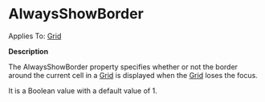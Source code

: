 




<h1 class="heading"><span class="name">AlwaysShowBorder</span></h1>

Applies To: [Grid](./grid.md)


**Description**


The AlwaysShowBorder property specifies whether or not the border around the current cell in a [Grid](./grid.md) is displayed when the [Grid](./grid.md) loses the focus.


It is a Boolean value with a default value of 1.




